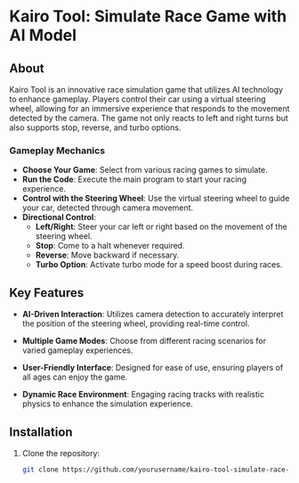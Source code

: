 # Kairo Tool: Simulate Race Game with AI Model

## About
Kairo Tool is an innovative race simulation game that utilizes AI technology to enhance gameplay. Players control their car using a virtual steering wheel, allowing for an immersive experience that responds to the movement detected by the camera. The game not only reacts to left and right turns but also supports stop, reverse, and turbo options.

### Gameplay Mechanics
- **Choose Your Game**: Select from various racing games to simulate.
- **Run the Code**: Execute the main program to start your racing experience.
- **Control with the Steering Wheel**: Use the virtual steering wheel to guide your car, detected through camera movement.
- **Directional Control**:
  - **Left/Right**: Steer your car left or right based on the movement of the steering wheel.
  - **Stop**: Come to a halt whenever required.
  - **Reverse**: Move backward if necessary.
  - **Turbo Option**: Activate turbo mode for a speed boost during races.

## Key Features
- **AI-Driven Interaction**: Utilizes camera detection to accurately interpret the position of the steering wheel, providing real-time control.
  
- **Multiple Game Modes**: Choose from different racing scenarios for varied gameplay experiences.

- **User-Friendly Interface**: Designed for ease of use, ensuring players of all ages can enjoy the game.

- **Dynamic Race Environment**: Engaging racing tracks with realistic physics to enhance the simulation experience.

## Installation
1. Clone the repository:
   ```bash
   git clone https://github.com/yourusername/kairo-tool-simulate-race-game-AI-model.git
